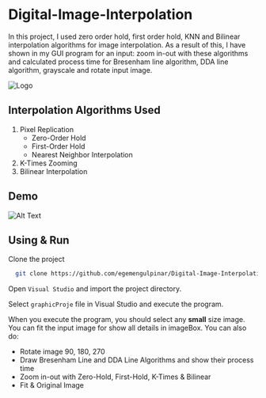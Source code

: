 # Digital-Image-Interpolation
In this project, I used zero order hold, first order hold,
KNN and Bilinear interpolation algorithms for image interpolation.
As a result of this, I have shown in my GUI program for an input:
zoom in-out with these algorithms and calculated process time for Bresenham line algorithm,
DDA line algorithm, grayscale and rotate input image.


![Logo](https://www.linkpicture.com/q/Project-Screenshot-while-Program-Running_2.png)

    
## Interpolation Algorithms Used

1. Pixel Replication
    - Zero-Order Hold
    - First-Order Hold
    - Nearest Neighbor Interpolation
2. K-Times Zooming
3. Bilinear Interpolation


  



## Demo



![Alt Text](https://media.giphy.com/media/4emmLE5VTbzXTydUcB/giphy.gif?cid=790b7611c7b77cdef3c92c9ad34c5530e0687ad218adf67a&rid=giphy.gif&ct=g)
  
## Using & Run 

Clone the project

```bash
  git clone https://github.com/egemengulpinar/Digital-Image-Interpolation.git
```

Open `Visual Studio` and import the project directory.

Select `graphicProje` file in Visual Studio and execute the program.

 When you execute the program, you should select any **small** size image.
 You can fit the input image for show all details in imageBox.
You can also do:
  
  - Rotate image 90, 180, 270
  - Draw Bresenham Line and DDA Line Algorithms and show their process time
  - Zoom in-out with Zero-Hold, First-Hold, K-Times & Bilinear 
  - Fit & Original Image



  
